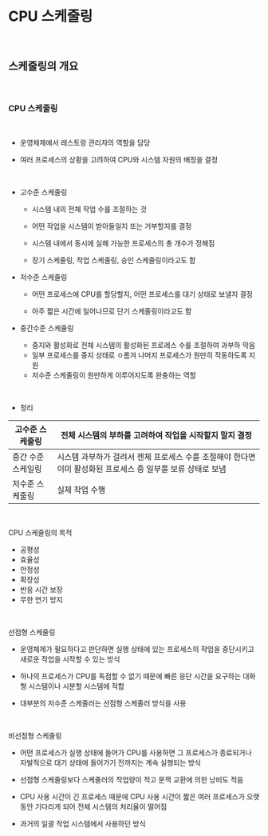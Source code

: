 # CPU 스케줄링

<br/>

## 스케줄링의 개요

 <br/>

### CPU 스케줄링

<br/>

- 운영체제에서 레스토랑 관리자의 역할을 담당

- 여러 프로세스의 상황을 고려하여 CPU와 시스템 자원의 배정을 결정

<br/>

- 고수준 스케줄링

  - 시스템 내의 전체 작업 수를 조절하는 것

  - 어떤 작업을 시스템이 받아들일지 또는 거부할지를 결정
  - 시스템 내에서 동시에 실해 가능한 프로세스의 총 개수가 정해짐
  - 장기 스케줄링, 작업 스케줄링, 승인 스케줄링이라고도 함

- 저수준 스케줄링

  - 어떤 프로세스에 CPU를 할당할지, 어떤 프로세스를 대기 상태로 보낼지 결정

  - 아주 짧은 시간에 일어나므로 단기 스케줄링이라고도 함

- 중간수준 스케줄링

  - 중지와 활성화로 전체 시스템의 활성화된 프로레스 수를 조절하여 과부하 막음
  - 일부 프로세스를 중지 상태로 ㅇ롬겨 나머지 프로세스가 원만히 작동하도록 지원
  - 저수준 스케줄링이 원만하게 이루어지도록 완충하는 역할

<br/>

- 정리

| 고수준 스케줄링    | 전체 시스템의 부하를 고려하여 작업을 시작할지 말지 결정                                                     |
| ------------------ | ----------------------------------------------------------------------------------------------------------- |
| 중간 수준 스케일링 | 시스템 과부하가 걸려서 젠체 프로세스 수를 조절해야 한다면 이미 활성화된 프로세스 중 일부를 보류 상태로 보냄 |
| 저수준 스케줄링    | 실제 작업 수행                                                                                              |

<br/>

CPU 스케줄링의 목적

- 공평성
- 효율성
- 안정성
- 확장성
- 반응 시간 보장
- 무한 연기 방지

<br/>

선점형 스케줄링

- 운영체제가 필요하다고 판단하면 실행 상태에 있는 프로세스의 작업을 중단시키고 새로운 작업을 시작할 수 있는 방식

- 하나의 프로세스가 CPU를 독점할 수 없기 때문에 빠른 응단 시간을 요구하는 대화형 시스템이나 시분할 시스템에 적합
- 대부분의 저수준 스케줄러는 선점형 스케줄러 방식을 사용

<br/>

비선점형 스케줄링

- 어떤 프로세스가 실행 상태에 들어가 CPU를 사용하면 그 프로세스가 종료되거나 자발적으로 대기 상태에 들어가기 전까지는 계속 실행되는 방식

- 선점형 스케줄링보다 스케줄러의 작업량이 적고 문잭 교환에 의한 낭비도 적음
- CPU 사용 시간이 긴 프로세스 때문에 CPU 사용 시간이 짧은 여러 프로세스가 오랫동안 기다리게 되어 전체 시스템의 처리율이 떨어짐
- 과거의 일괄 작업 시스템에서 사용하던 방식

<br/>
